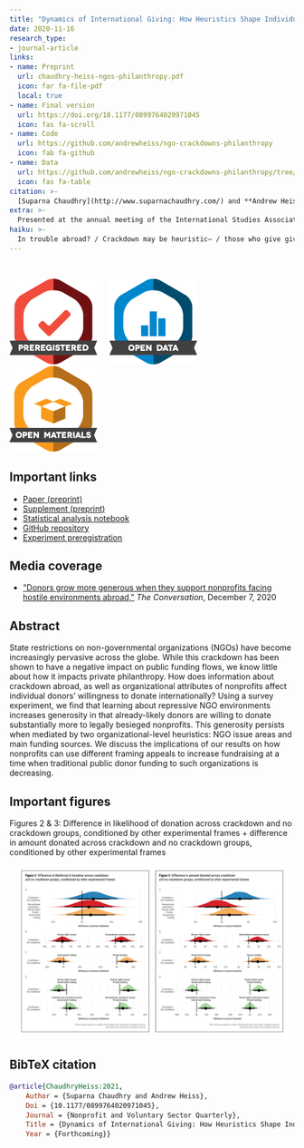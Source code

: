 ```yaml
---
title: "Dynamics of International Giving: How Heuristics Shape Individual Donor Preferences"
date: 2020-11-16
research_type: 
- journal-article
links:
- name: Preprint
  url: chaudhry-heiss-ngos-philanthropy.pdf
  icon: far fa-file-pdf
  local: true
- name: Final version
  url: https://doi.org/10.1177/0899764020971045
  icon: fas fa-scroll
- name: Code
  url: https://github.com/andrewheiss/ngo-crackdowns-philanthropy
  icon: fab fa-github
- name: Data
  url: https://github.com/andrewheiss/ngo-crackdowns-philanthropy/tree/master/data
  icon: fas fa-table
citation: >-
  [Suparna Chaudhry](http://www.suparnachaudhry.com/) and **Andrew Heiss**, “Dynamics of International Giving: How Heuristics Shape Individual Donor Preferences,” *Nonprofit and Voluntary Sector Quarterly* (forthcoming, 2021), doi: [`10.1177/0899764020971045`](https://doi.org/10.1177/0899764020971045)
extra: >-
  Presented at the annual meeting of the International Studies Association (ISA), San Francisco, California, April 2018; and the annual meeting of ISA, Toronto, Canada, March 2019
haiku: >-
  In trouble abroad? / Crackdown may be heuristic— / those who give give more.
---
```


&nbsp;

![Preregistered](preregistered_large_color.png) &emsp; ![Open data](data_large_color.png) &emsp; ![Open](materials_large_color.png)

## Important links

- [Paper (preprint)](chaudhry-heiss-ngos-philanthropy.pdf)
- [Supplement (preprint)](chaudhry-heiss-ngos-philanthropy-supplement.pdf)
- [Statistical analysis notebook](https://stats.andrewheiss.com/ngo-crackdowns-philanthropy/)
- [GitHub repository](https://github.com/andrewheiss/ngo-crackdowns-philanthropy)
- [Experiment preregistration](https://osf.io/dx973/register/565fb3678c5e4a66b5582f67)

## Media coverage

- ["Donors grow more generous when they support nonprofits facing hostile environments abroad,"](https://theconversation.com/donors-grow-more-generous-when-they-support-nonprofits-facing-hostile-environments-abroad-150436) *The Conversation*, December 7, 2020

## Abstract

State restrictions on non-governmental organizations (NGOs) have become increasingly pervasive across the globe. While this crackdown has been shown to have a negative impact on public funding flows, we know little about how it impacts private philanthropy. How does information about crackdown abroad, as well as organizational attributes of nonprofits affect individual donors’ willingness to donate internationally? Using a survey experiment, we find that learning about repressive NGO environments increases generosity in that already-likely donors are willing to donate substantially more to legally besieged nonprofits. This generosity persists when mediated by two organizational-level heuristics: NGO issue areas and main funding sources. We discuss the implications of our results on how nonprofits can use different framing appeals to increase fundraising at a time when traditional public donor funding to such organizations is decreasing.


## Important figures

Figures 2 & 3: Difference in likelihood of donation across crackdown and no crackdown groups, conditioned by other experimental frames + difference in amount donated across crackdown and no crackdown groups, conditioned by other experimental frames

![Figures 2 & 3: Difference in likelihood of donation across crackdown and no crackdown groups, conditioned by other experimental frames + difference in amount donated across crackdown and no crackdown groups, conditioned by other experimental frames](ngos-philanthropy_figs23.png)


## BibTeX citation

```bibtex
@article{ChaudhryHeiss:2021,
    Author = {Suparna Chaudhry and Andrew Heiss},
    Doi = {10.1177/0899764020971045},
    Journal = {Nonprofit and Voluntary Sector Quarterly},
    Title = {Dynamics of International Giving: How Heuristics Shape Individual Donor Preferences},
    Year = {Forthcoming}}
```
